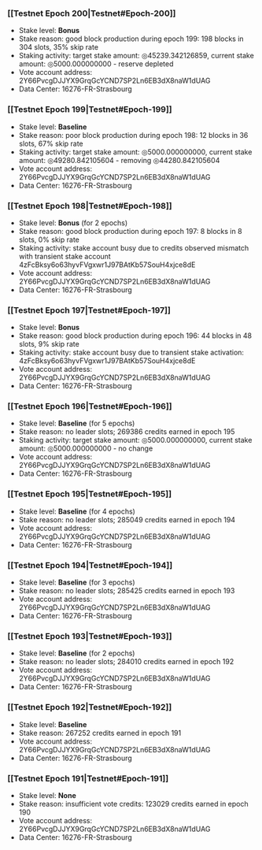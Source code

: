 ### [[Testnet Epoch 200|Testnet#Epoch-200]]
* Stake level: **Bonus**
* Stake reason: good block production during epoch 199: 198 blocks in 304 slots, 35% skip rate
* Staking activity: target stake amount: ◎45239.342126859, current stake amount: ◎5000.000000000 - reserve depleted
* Vote account address: 2Y66PvcgDJJYX9GrqGcYCND7SP2Ln6EB3dX8naW1dUAG
* Data Center: 16276-FR-Strasbourg
### [[Testnet Epoch 199|Testnet#Epoch-199]]
* Stake level: **Baseline**
* Stake reason: poor block production during epoch 198: 12 blocks in 36 slots, 67% skip rate
* Staking activity: target stake amount: ◎5000.000000000, current stake amount: ◎49280.842105604 - removing ◎44280.842105604
* Vote account address: 2Y66PvcgDJJYX9GrqGcYCND7SP2Ln6EB3dX8naW1dUAG
* Data Center: 16276-FR-Strasbourg
### [[Testnet Epoch 198|Testnet#Epoch-198]]
* Stake level: **Bonus** (for 2 epochs)
* Stake reason: good block production during epoch 197: 8 blocks in 8 slots, 0% skip rate
* Staking activity: stake account busy due to credits observed mismatch with transient stake account 4zFcBksy6o63hyvFVgxwr1J97BAtKb57SouH4xjce8dE
* Vote account address: 2Y66PvcgDJJYX9GrqGcYCND7SP2Ln6EB3dX8naW1dUAG
* Data Center: 16276-FR-Strasbourg
### [[Testnet Epoch 197|Testnet#Epoch-197]]
* Stake level: **Bonus**
* Stake reason: good block production during epoch 196: 44 blocks in 48 slots, 9% skip rate
* Staking activity: stake account busy due to transient stake activation: 4zFcBksy6o63hyvFVgxwr1J97BAtKb57SouH4xjce8dE
* Vote account address: 2Y66PvcgDJJYX9GrqGcYCND7SP2Ln6EB3dX8naW1dUAG
* Data Center: 16276-FR-Strasbourg
### [[Testnet Epoch 196|Testnet#Epoch-196]]
* Stake level: **Baseline** (for 5 epochs)
* Stake reason: no leader slots; 269386 credits earned in epoch 195
* Staking activity: target stake amount: ◎5000.000000000, current stake amount: ◎5000.000000000 - no change
* Vote account address: 2Y66PvcgDJJYX9GrqGcYCND7SP2Ln6EB3dX8naW1dUAG
* Data Center: 16276-FR-Strasbourg
### [[Testnet Epoch 195|Testnet#Epoch-195]]
* Stake level: **Baseline** (for 4 epochs)
* Stake reason: no leader slots; 285049 credits earned in epoch 194
* Vote account address: 2Y66PvcgDJJYX9GrqGcYCND7SP2Ln6EB3dX8naW1dUAG
* Data Center: 16276-FR-Strasbourg
### [[Testnet Epoch 194|Testnet#Epoch-194]]
* Stake level: **Baseline** (for 3 epochs)
* Stake reason: no leader slots; 285425 credits earned in epoch 193
* Vote account address: 2Y66PvcgDJJYX9GrqGcYCND7SP2Ln6EB3dX8naW1dUAG
* Data Center: 16276-FR-Strasbourg
### [[Testnet Epoch 193|Testnet#Epoch-193]]
* Stake level: **Baseline** (for 2 epochs)
* Stake reason: no leader slots; 284010 credits earned in epoch 192
* Vote account address: 2Y66PvcgDJJYX9GrqGcYCND7SP2Ln6EB3dX8naW1dUAG
* Data Center: 16276-FR-Strasbourg
### [[Testnet Epoch 192|Testnet#Epoch-192]]
* Stake level: **Baseline**
* Stake reason: 267252 credits earned in epoch 191
* Vote account address: 2Y66PvcgDJJYX9GrqGcYCND7SP2Ln6EB3dX8naW1dUAG
* Data Center: 16276-FR-Strasbourg
### [[Testnet Epoch 191|Testnet#Epoch-191]]
* Stake level: **None**
* Stake reason: insufficient vote credits: 123029 credits earned in epoch 190
* Vote account address: 2Y66PvcgDJJYX9GrqGcYCND7SP2Ln6EB3dX8naW1dUAG
* Data Center: 16276-FR-Strasbourg
